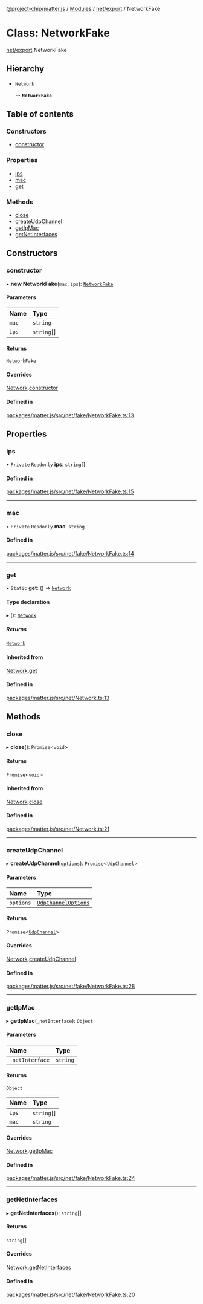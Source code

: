 [@project-chip/matter.js](../README.md) / [Modules](../modules.md) / [net/export](../modules/net_export.md) / NetworkFake

# Class: NetworkFake

[net/export](../modules/net_export.md).NetworkFake

## Hierarchy

- [`Network`](net_export.Network.md)

  ↳ **`NetworkFake`**

## Table of contents

### Constructors

- [constructor](net_export.NetworkFake.md#constructor)

### Properties

- [ips](net_export.NetworkFake.md#ips)
- [mac](net_export.NetworkFake.md#mac)
- [get](net_export.NetworkFake.md#get)

### Methods

- [close](net_export.NetworkFake.md#close)
- [createUdpChannel](net_export.NetworkFake.md#createudpchannel)
- [getIpMac](net_export.NetworkFake.md#getipmac)
- [getNetInterfaces](net_export.NetworkFake.md#getnetinterfaces)

## Constructors

### constructor

• **new NetworkFake**(`mac`, `ips`): [`NetworkFake`](net_export.NetworkFake.md)

#### Parameters

| Name | Type |
| :------ | :------ |
| `mac` | `string` |
| `ips` | `string`[] |

#### Returns

[`NetworkFake`](net_export.NetworkFake.md)

#### Overrides

[Network](net_export.Network.md).[constructor](net_export.Network.md#constructor)

#### Defined in

[packages/matter.js/src/net/fake/NetworkFake.ts:13](https://github.com/project-chip/matter.js/blob/c15b1068/packages/matter.js/src/net/fake/NetworkFake.ts#L13)

## Properties

### ips

• `Private` `Readonly` **ips**: `string`[]

#### Defined in

[packages/matter.js/src/net/fake/NetworkFake.ts:15](https://github.com/project-chip/matter.js/blob/c15b1068/packages/matter.js/src/net/fake/NetworkFake.ts#L15)

___

### mac

• `Private` `Readonly` **mac**: `string`

#### Defined in

[packages/matter.js/src/net/fake/NetworkFake.ts:14](https://github.com/project-chip/matter.js/blob/c15b1068/packages/matter.js/src/net/fake/NetworkFake.ts#L14)

___

### get

▪ `Static` **get**: () => [`Network`](net_export.Network.md)

#### Type declaration

▸ (): [`Network`](net_export.Network.md)

##### Returns

[`Network`](net_export.Network.md)

#### Inherited from

[Network](net_export.Network.md).[get](net_export.Network.md#get)

#### Defined in

[packages/matter.js/src/net/Network.ts:13](https://github.com/project-chip/matter.js/blob/c15b1068/packages/matter.js/src/net/Network.ts#L13)

## Methods

### close

▸ **close**(): `Promise`\<`void`\>

#### Returns

`Promise`\<`void`\>

#### Inherited from

[Network](net_export.Network.md).[close](net_export.Network.md#close)

#### Defined in

[packages/matter.js/src/net/Network.ts:21](https://github.com/project-chip/matter.js/blob/c15b1068/packages/matter.js/src/net/Network.ts#L21)

___

### createUdpChannel

▸ **createUdpChannel**(`options`): `Promise`\<[`UdpChannel`](../interfaces/net_export.UdpChannel.md)\>

#### Parameters

| Name | Type |
| :------ | :------ |
| `options` | [`UdpChannelOptions`](../interfaces/net_export.UdpChannelOptions.md) |

#### Returns

`Promise`\<[`UdpChannel`](../interfaces/net_export.UdpChannel.md)\>

#### Overrides

[Network](net_export.Network.md).[createUdpChannel](net_export.Network.md#createudpchannel)

#### Defined in

[packages/matter.js/src/net/fake/NetworkFake.ts:28](https://github.com/project-chip/matter.js/blob/c15b1068/packages/matter.js/src/net/fake/NetworkFake.ts#L28)

___

### getIpMac

▸ **getIpMac**(`_netInterface`): `Object`

#### Parameters

| Name | Type |
| :------ | :------ |
| `_netInterface` | `string` |

#### Returns

`Object`

| Name | Type |
| :------ | :------ |
| `ips` | `string`[] |
| `mac` | `string` |

#### Overrides

[Network](net_export.Network.md).[getIpMac](net_export.Network.md#getipmac)

#### Defined in

[packages/matter.js/src/net/fake/NetworkFake.ts:24](https://github.com/project-chip/matter.js/blob/c15b1068/packages/matter.js/src/net/fake/NetworkFake.ts#L24)

___

### getNetInterfaces

▸ **getNetInterfaces**(): `string`[]

#### Returns

`string`[]

#### Overrides

[Network](net_export.Network.md).[getNetInterfaces](net_export.Network.md#getnetinterfaces)

#### Defined in

[packages/matter.js/src/net/fake/NetworkFake.ts:20](https://github.com/project-chip/matter.js/blob/c15b1068/packages/matter.js/src/net/fake/NetworkFake.ts#L20)
